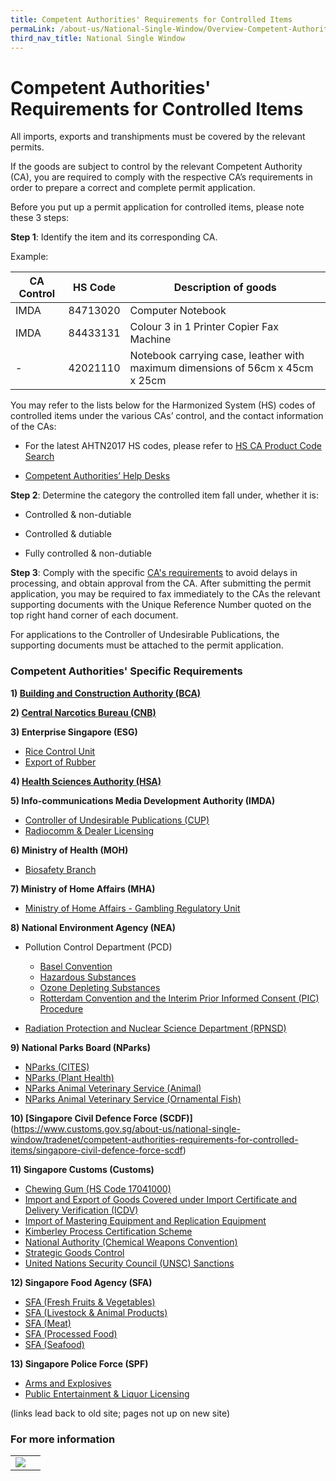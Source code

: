 ```yaml
---
title: Competent Authorities' Requirements for Controlled Items
permaLink: /about-us/National-Single-Window/Overview-Competent-Authorities-Requirements
third_nav_title: National Single Window
---
```

# Competent Authorities' Requirements for Controlled Items

All imports, exports and transhipments must be covered by the relevant permits.

If the goods are subject to control by the relevant Competent Authority (CA), you are required to comply with the respective CA’s requirements in order to prepare a correct and complete permit application.

Before you put up a permit application for controlled items, please note these 3 steps:

**Step 1**: Identify the item and its corresponding CA.

Example:

|  CA Control | HS Code  |  Description of goods |
|---|---|---|
| IMDA  |  84713020 |  Computer Notebook|
| IMDA  | 84433131  |  Colour 3 in 1 Printer Copier Fax Machine |
| -  | 42021110  | Notebook carrying case, leather with maximum dimensions of 56cm x 45cm x 25cm  |


You may refer to the lists below for the Harmonized System (HS) codes of controlled items under the various CAs’ control, and the contact information of the CAs:

-   For the latest AHTN2017 HS codes, please refer to [HS CA Product Code Search](https://www.tradenet.gov.sg/tradenet/portlets/search/searchHSCA/searchInitHSCA.do)
    
-   [Competent Authorities’ Help Desks](https://www.customs.gov.sg/-/media/cus/files/about-us/annexes-and-appendices/annex-e---ca-helpdesk-list.pdf?la=en&hash=389D47ADFB0ABE83173CF4BAA6308C9466AF067F)
    

**Step 2**: Determine the category the controlled item fall under, whether it is:

-   Controlled & non-dutiable
    
-   Controlled & dutiable
    
-   Fully controlled & non-dutiable
    

**Step 3**: Comply with the specific [CA's requirements](https://www.customs.gov.sg/-/media/cus/files/about-us/annexes-and-appendices/annex-d---competent-authorities-requirements.pdf?la=en&hash=057440FE313CE92B2EDFD74E5E173D0CD9DEAD70) to avoid delays in processing, and obtain approval from the CA.
After submitting the permit application, you may be required to fax immediately to the CAs the relevant supporting documents with the Unique Reference Number quoted on the top right hand corner of each document.

For applications to the Controller of Undesirable Publications, the supporting documents must be attached to the permit application.

### Competent Authorities' Specific Requirements

**1)  [Building and Construction Authority (BCA)](https://www.customs.gov.sg/about-us/national-single-window/tradenet/competent-authorities-requirements-for-controlled-items/bca)**

**2)  [Central Narcotics Bureau (CNB)](https://www.customs.gov.sg/about-us/national-single-window/tradenet/competent-authorities-requirements-for-controlled-items/cnb)**

**3) Enterprise Singapore (ESG)**

-   [Rice Control Unit](https://www.customs.gov.sg/about-us/national-single-window/tradenet/competent-authorities-requirements-for-controlled-items/esg-rice)
-   [Export of Rubber](https://www.customs.gov.sg/about-us/national-single-window/tradenet/competent-authorities-requirements-for-controlled-items/esg-rubber)

**4)  [Health Sciences Authority (HSA)](https://www.customs.gov.sg/about-us/national-single-window/tradenet/competent-authorities-requirements-for-controlled-items/hsa)**

**5) Info-communications Media Development Authority (IMDA)**

-   [Controller of Undesirable Publications (CUP)](https://www.customs.gov.sg/about-us/national-single-window/tradenet/competent-authorities-requirements-for-controlled-items/imda-controller-of-undesirable-publications)
-   [Radiocomm & Dealer Licensing](https://www.customs.gov.sg/about-us/national-single-window/tradenet/competent-authorities-requirements-for-controlled-items/imda-radiocomm-and-dealer-licensing)

**6) Ministry of Health (MOH)**

-   [Biosafety Branch](https://www.customs.gov.sg/about-us/national-single-window/tradenet/competent-authorities-requirements-for-controlled-items/ministry-of-health---biosafety-branch)

**7) Ministry of Home Affairs (MHA)**

-   [Ministry of Home Affairs - Gambling Regulatory Unit](https://www.customs.gov.sg/about-us/national-single-window/tradenet/competent-authorities-requirements-for-controlled-items/singapore-police-force---public-entertainment-liquor-licensing)

**8) National Environment Agency (NEA)**

-   Pollution Control Department (PCD)
    
    -   [Basel Convention](https://www.customs.gov.sg/about-us/national-single-window/tradenet/competent-authorities-requirements-for-controlled-items/national-environment-agency---pollution-control-department-basel-convention)
    -   [Hazardous Substances](https://www.customs.gov.sg/about-us/national-single-window/tradenet/competent-authorities-requirements-for-controlled-items/national-environment-agency---pollution-control-department-hazardous-substances)
    -   [Ozone Depleting Substances](https://www.customs.gov.sg/about-us/national-single-window/tradenet/competent-authorities-requirements-for-controlled-items/national-environment-agency---pollution-control-department-ozone-depleting-substances)
    -   [Rotterdam Convention and the Interim Prior Informed Consent (PIC) Procedure](https://www.customs.gov.sg/about-us/national-single-window/tradenet/competent-authorities-requirements-for-controlled-items/national-environment-agency---pollution-control-department-rotterdam-convention-pic-procedure)
-   [Radiation Protection and Nuclear Science Department (RPNSD)](https://www.customs.gov.sg/about-us/national-single-window/tradenet/competent-authorities-requirements-for-controlled-items/national-environment-agency---radiation-protection-and-nuclear-science-department-rpnsd)

**9) National Parks Board (NParks)**

-   [NParks (CITES)](https://www.customs.gov.sg/about-us/national-single-window/tradenet/competent-authorities-requirements-for-controlled-items/Nparks-CITES)
-   [NParks (Plant Health)](https://www.customs.gov.sg/about-us/national-single-window/tradenet/competent-authorities-requirements-for-controlled-items/Nparks-Plant-Health)[](https://www.customs.gov.sg/about-us/national-single-window/tradenet/competent-authorities-requirements-for-controlled-items/agri-food-and-veterinary-authority-cites)
-   [NParks Animal Veterinary Service (Animal)](https://www.customs.gov.sg/about-us/national-single-window/tradenet/competent-authorities-requirements-for-controlled-items/Nparks-AVS-Animal)
-   [NParks Animal Veterinary Service (Ornamental Fish)](https://www.customs.gov.sg/about-us/national-single-window/tradenet/competent-authorities-requirements-for-controlled-items/Nparks-AVS-Ornamental-Fish)

**10)  [Singapore Civil Defence Force (SCDF)]**(https://www.customs.gov.sg/about-us/national-single-window/tradenet/competent-authorities-requirements-for-controlled-items/singapore-civil-defence-force-scdf)

**11) Singapore Customs (Customs)**

-   [Chewing Gum (HS Code 17041000)](https://www.customs.gov.sg/about-us/national-single-window/tradenet/competent-authorities-requirements-for-controlled-items/singapore-customs---chewing-gum-hs-code-17041000)
-   [Import and Export of Goods Covered under Import Certificate and Delivery Verification (ICDV)](https://www.customs.gov.sg/about-us/national-single-window/tradenet/competent-authorities-requirements-for-controlled-items/icdv)
-   [Import of Mastering Equipment and Replication Equipment](https://www.customs.gov.sg/about-us/national-single-window/tradenet/competent-authorities-requirements-for-controlled-items/singapore-customs---import-of-mastering-equipment-and-replication-equipment)
-   [Kimberley Process Certification Scheme](https://www.customs.gov.sg/about-us/national-single-window/tradenet/competent-authorities-requirements-for-controlled-items/singapore-customs---kimberley-process-certification-scheme)
-   [National Authority (Chemical Weapons Convention)](https://www.customs.gov.sg/-/media/cus/files/about-us/annexes-and-appendices/cwc---ca-requirements.docx?la=en&hash=B4FC6DE831536510AD3D7C2B0251C0452F7BF8A5)
-   [Strategic Goods Control](https://www.customs.gov.sg/about-us/national-single-window/tradenet/competent-authorities-requirements-for-controlled-items/strategic-goods-control)
-   [United Nations Security Council (UNSC) Sanctions](https://www.customs.gov.sg/about-us/national-single-window/tradenet/competent-authorities-requirements-for-controlled-items/united-nations-security-council-unsc-sanctions)

**12) Singapore Food Agency (SFA)**

-   [SFA (Fresh Fruits & Vegetables)](https://www.customs.gov.sg/about-us/national-single-window/tradenet/competent-authorities-requirements-for-controlled-items/SFA-fruits-and-vegetables)
-   [SFA (Livestock & Animal Products)](https://www.customs.gov.sg/about-us/national-single-window/tradenet/competent-authorities-requirements-for-controlled-items/sfa-livestock-and-animal-products)
-   [SFA (Meat)](https://www.customs.gov.sg/about-us/national-single-window/tradenet/competent-authorities-requirements-for-controlled-items/SFA-meat)
-   [SFA (Processed Food)](https://www.customs.gov.sg/about-us/national-single-window/tradenet/competent-authorities-requirements-for-controlled-items/SFA-processed-food)
-   [SFA (Seafood)](https://www.customs.gov.sg/about-us/national-single-window/tradenet/competent-authorities-requirements-for-controlled-items/SFA-seafood)

**13) Singapore Police Force (SPF)**

-   [Arms and Explosives](https://www.customs.gov.sg/about-us/national-single-window/tradenet/competent-authorities-requirements-for-controlled-items/singapore-police-force---arms-and-explosives)
-   [Public Entertainment & Liquor Licensing](https://www.customs.gov.sg/about-us/national-single-window/tradenet/competent-authorities-requirements-for-controlled-items/singapore-police-force---public-entertainment-liquor-licensing)

 (links lead back to old site; pages not up on new site)
 
### For more information

|  |  |
|---|---|
| [![](https://raw.githubusercontent.com/isomerpages/singapore-customs/staging/images/HSA.jpg)](https://singapore-customs-staging.netlify.app/about-us/07a3-competent-authorities-requirements) |  |
